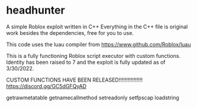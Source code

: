 # headhunter
A simple Roblox exploit written in C++
Everything in the C++ file is original work besides the dependencies, free for you to use.

This code uses the luau compiler from https://www.github.com/Roblox/luau

This is a fully functioning Roblox script executor with custom functions.
Identity has been raised to 7 and the exploit is fully updated as of 3/30/2022.

CUSTOM FUNCTIONS HAVE BEEN RELEASED!!!!!!!!!!!!!!!!
https://discord.gg/GC5dGFQyAD

getrawmetatable
getnamecallmethod
setreadonly
setfpscap
loadstring
